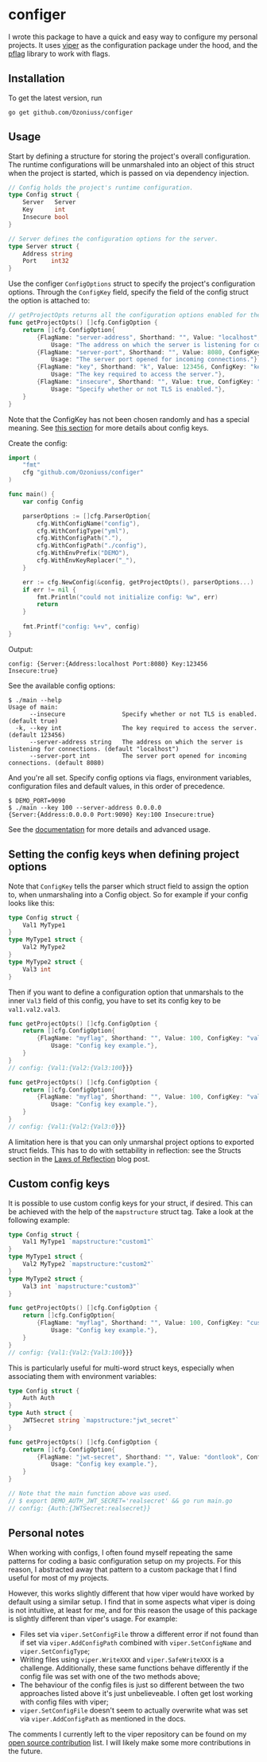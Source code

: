 # configer

I wrote this package to have a quick and easy way to configure my personal projects. It uses [viper](https://github.com/spf13/viper) as the configuration package under the hood, and the [pflag](https://github.com/spf13/pflag) library to work with flags.

Installation
------------

To get the latest version, run

```
go get github.com/Ozoniuss/configer
```

Usage
-----

Start by defining a structure for storing the project's overall configuration. The runtime configurations will be unmarshaled into an object of this struct when the project is started, which is passed on via dependency injection.

```go
// Config holds the project's runtime configuration.
type Config struct {
	Server   Server
	Key      int
	Insecure bool
}

// Server defines the configuration options for the server.
type Server struct {
	Address string
	Port    int32
}
```

Use the configer `ConfigOptions` struct to specify the project's configuration options. Through the `ConfigKey` field, specify the field of the config struct the option is attached to:

```go
// getProjectOpts returns all the configuration options enabled for the project.
func getProjectOpts() []cfg.ConfigOption {
	return []cfg.ConfigOption{
		{FlagName: "server-address", Shorthand: "", Value: "localhost", ConfigKey: "server.address",
			Usage: "The address on which the server is listening for connections."},
		{FlagName: "server-port", Shorthand: "", Value: 8080, ConfigKey: "server.port",
			Usage: "The server port opened for incoming connections."},
		{FlagName: "key", Shorthand: "k", Value: 123456, ConfigKey: "key",
			Usage: "The key required to access the server."},
		{FlagName: "insecure", Shorthand: "", Value: true, ConfigKey: "insecure",
			Usage: "Specify whether or not TLS is enabled."},
	}
}
```

Note that the ConfigKey has not been chosen randomly and has a special meaning. See [this section](#setting-the-config-keys-when-defining-project-options) for more details about config keys.

Create the config:

```go
import (
	"fmt"
	cfg "github.com/Ozoniuss/configer"
)

func main() {
	var config Config

	parserOptions := []cfg.ParserOption{
		cfg.WithConfigName("config"),
		cfg.WithConfigType("yml"),
		cfg.WithConfigPath("."),
		cfg.WithConfigPath("./config"),
		cfg.WithEnvPrefix("DEMO"),
		cfg.WithEnvKeyReplacer("_"),
	}

	err := cfg.NewConfig(&config, getProjectOpts(), parserOptions...)
	if err != nil {
		fmt.Println("could not initialize config: %w", err)
		return
	}
	
	fmt.Printf("config: %+v", config)
}
```

Output:

```
config: {Server:{Address:localhost Port:8080} Key:123456 Insecure:true}
```

See the available config options:

```
$ ./main --help
Usage of main:
      --insecure                Specify whether or not TLS is enabled. (default true)
  -k, --key int                 The key required to access the server. (default 123456)
      --server-address string   The address on which the server is listening for connections. (default "localhost")
      --server-port int         The server port opened for incoming connections. (default 8080)
```

And you're all set. Specify config options via flags, environment variables, configuration files and default values, in this order of precedence.

```
$ DEMO_PORT=9090
$ ./main --key 100 --server-address 0.0.0.0
{Server:{Address:0.0.0.0 Port:9090} Key:100 Insecure:true}
```

See the [documentation](DOCUMENTATION.md) for more details and advanced usage.

Setting the config keys when defining project options
----------------------------------------------------- 

Note that `ConfigKey` tells the parser which struct field to assign the option to, when unmarshaling into a Config object. So for example if your config looks like this:

```go
type Config struct {
	Val1 MyType1
}
type MyType1 struct {
	Val2 MyType2
}
type MyType2 struct {
	Val3 int
}
```

Then if you want to define a configuration option that unmarshals to the inner `Val3` field of this config, you have to set its config key to be `val1.val2.val3`.

```go
func getProjectOpts() []cfg.ConfigOption {
	return []cfg.ConfigOption{
		{FlagName: "myflag", Shorthand: "", Value: 100, ConfigKey: "val1.val2.val3",
			Usage: "Config key example."},
	}
}
// config: {Val1:{Val2:{Val3:100}}}

func getProjectOpts() []cfg.ConfigOption {
	return []cfg.ConfigOption{
		{FlagName: "myflag", Shorthand: "", Value: 100, ConfigKey: "val1.val2.val3000",
			Usage: "Config key example."},
	}
}
// config: {Val1:{Val2:{Val3:0}}}
```

A limitation here is that you can only unmarshal project options to exported struct fields. This has to do with settability in reflection: see the Structs section in the [Laws of Reflection](https://go.dev/blog/laws-of-reflection) blog post.

Custom config keys
-----------------

It is possible to use custom config keys for your struct, if desired. This can be achieved with the help of the `mapstructure` struct tag. Take a look at the following example:

```go
type Config struct {
	Val1 MyType1 `mapstructure:"custom1"`
}
type MyType1 struct {
	Val2 MyType2 `mapstructure:"custom2"`
}
type MyType2 struct {
	Val3 int `mapstructure:"custom3"`
}

func getProjectOpts() []cfg.ConfigOption {
	return []cfg.ConfigOption{
		{FlagName: "myflag", Shorthand: "", Value: 100, ConfigKey: "custom1.custom2.custom3",
			Usage: "Config key example."},
	}
}
// config: {Val1:{Val2:{Val3:100}}}
```

This is particularly useful for multi-word struct keys, especially when associating them with environment variables:

```go
type Config struct {
	Auth Auth
}
type Auth struct {
	JWTSecret string `mapstructure:"jwt_secret"`
}

func getProjectOpts() []cfg.ConfigOption {
	return []cfg.ConfigOption{
		{FlagName: "jwt-secret", Shorthand: "", Value: "dontlook", ConfigKey: "auth.jwt_secret",
			Usage: "Config key example."},
	}
}

// Note that the main function above was used.
// $ export DEMO_AUTH_JWT_SECRET='realsecret' && go run main.go 
// config: {Auth:{JWTSecret:realsecret}}
```


Personal notes
--------------

When working with configs, I often found myself repeating the same patterns for coding a basic configuration setup on my projects. For this reason, I abstracted away that pattern to a custom package that I find useful for most of my projects.

However, this works slightly different that how viper would have worked by default using a similar setup. I find that in some aspects what viper is doing is not intuitive, at least for me, and for this reason the usage of this package is slightly different than viper's usage. For example:

- Files set via `viper.SetConfigFile` throw a different error if not found than if set via `viper.AddConfigPath` combined with `viper.SetConfigName` and `viper.SetConfigType`; 
- Writing files using `viper.WriteXXX` and `viper.SafeWriteXXX` is a challenge. Additionally, these same functions behave differently if the config file was set with one of the two methods above;
- The behaviour of the config files is just so different between the two approaches listed above it's just unbelieveable. I often get lost working with config files with viper;
- `viper.SetConfigFile` doesn't seem to actually overwrite what was set via `viper.AddConfigPath` as mentioned in the docs.

The comments I currently left to the viper repository can be found on my [open source contribution](https://github.com/Ozoniuss) list. I will likely make some more contributions in the future.